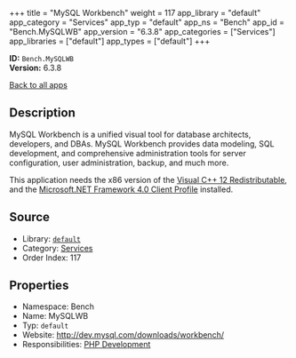 ﻿+++
title = "MySQL Workbench"
weight = 117
app_library = "default"
app_category = "Services"
app_typ = "default"
app_ns = "Bench"
app_id = "Bench.MySQLWB"
app_version = "6.3.8"
app_categories = ["Services"]
app_libraries = ["default"]
app_types = ["default"]
+++

**ID:** `Bench.MySQLWB`  
**Version:** 6.3.8  
<!--more-->

[Back to all apps](/apps/)

## Description
MySQL Workbench is a unified visual tool for database architects, developers, and DBAs.
MySQL Workbench provides data modeling, SQL development, and comprehensive administration
tools for server configuration, user administration, backup, and much more.

This application needs the x86 version of the [Visual C++ 12 Redistributable](https://www.microsoft.com/download/details.aspx?id=40784),
and the [Microsoft.NET Framework 4.0 Client Profile](http://www.microsoft.com/download/details.aspx?id=17113) installed.

## Source

* Library: [`default`](/app_libraries/default)
* Category: [Services](/app_categories/services)
* Order Index: 117

## Properties

* Namespace: Bench
* Name: MySQLWB
* Typ: `default`
* Website: <http://dev.mysql.com/downloads/workbench/>
* Responsibilities: [PHP Development](/apps/Bench.Group.PHPDevelopment)

